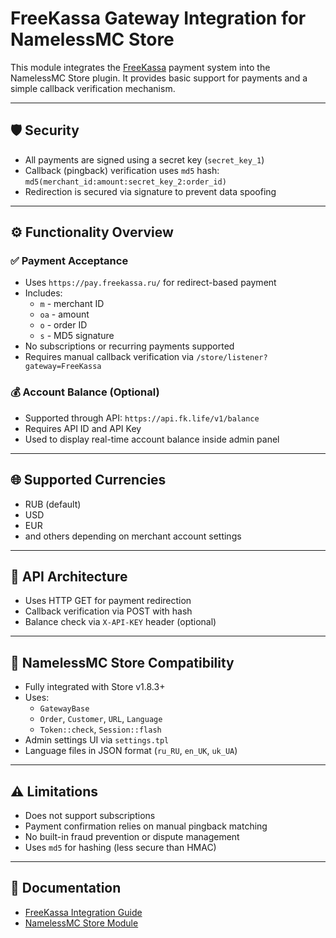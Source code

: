 # FreeKassa Gateway Integration for NamelessMC Store

This module integrates the [FreeKassa](https://freekassa.ru) payment system into the NamelessMC Store plugin. It provides basic support for payments and a simple callback verification mechanism.

---

## 🛡️ Security

- All payments are signed using a secret key (`secret_key_1`)
- Callback (pingback) verification uses `md5` hash: `md5(merchant_id:amount:secret_key_2:order_id)`
- Redirection is secured via signature to prevent data spoofing

---

## ⚙️ Functionality Overview

### ✅ Payment Acceptance

- Uses `https://pay.freekassa.ru/` for redirect-based payment
- Includes:
    - `m` - merchant ID
    - `oa` - amount
    - `o` - order ID
    - `s` - MD5 signature
- No subscriptions or recurring payments supported
- Requires manual callback verification via `/store/listener?gateway=FreeKassa`

### 💰 Account Balance (Optional)

- Supported through API: `https://api.fk.life/v1/balance`
- Requires API ID and API Key
- Used to display real-time account balance inside admin panel

---

## 🌐 Supported Currencies

- RUB (default)
- USD
- EUR
- and others depending on merchant account settings

---

## 🧱 API Architecture

- Uses HTTP GET for payment redirection
- Callback verification via POST with hash
- Balance check via `X-API-KEY` header (optional)

---

## 🧩 NamelessMC Store Compatibility

- Fully integrated with Store v1.8.3+
- Uses:
    - `GatewayBase`
    - `Order`, `Customer`, `URL`, `Language`
    - `Token::check`, `Session::flash`
- Admin settings UI via `settings.tpl`
- Language files in JSON format (`ru_RU`, `en_UK`, `uk_UA`)

---

## ⚠️ Limitations

- Does not support subscriptions
- Payment confirmation relies on manual pingback matching
- No built-in fraud prevention or dispute management
- Uses `md5` for hashing (less secure than HMAC)

---

## 🔗 Documentation

- [FreeKassa Integration Guide](https://docs.freekassa.net/)
- [NamelessMC Store Module](https://github.com/partydragen/Nameless-Store)
